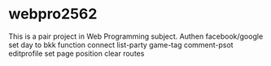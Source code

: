 # webpro2562
This is a pair project in Web Programming subject.
Authen facebook/google
set day to bkk
function connect list-party game-tag comment-psot editprofile
set page position
clear routes

